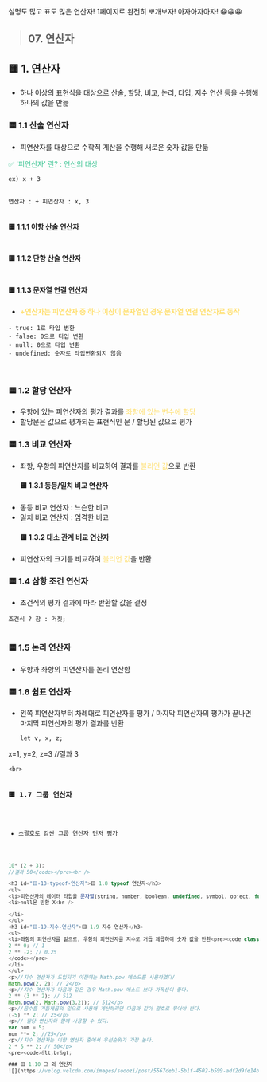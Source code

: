 <p><img alt="" src="https://velog.velcdn.com/images/sooozi/post/e9fc4a67-d8c9-43ba-902a-57812f4da072/image.gif" /></p>
<p>설명도 많고 표도 많은 연산자!
1페이지로 완전히 뽀개보자! 아자아자아자! 😀😀😀</p>
<blockquote>
<h2 id="07-연산자">07. 연산자</h2>
</blockquote>
<h2 id="🟨-1-연산자">🟨 1. 연산자</h2>
<ul>
<li>하나 이상의 표현식을 대상으로 산술, 할당, 비교, 논리, 타입, 지수 연산 등을 수행해 하나의 값을 만듦</li>
</ul>
<h3 id="🟨-11-산술-연산자">🟨 1.1 산술 연산자</h3>
<ul>
<li>피연산자를 대상으로 수학적 계산을 수행해 새로운 숫자 값을 만듦</li>
</ul>
<p><span style="color: #38c491;">✅ '피연산자' 란? : 연산의 대상</span></p>
<pre><code class="language-javascript">ex) x + 3

연산자 : +
피연산자 : x, 3</code></pre>
<h4 id="🟨-111-이항-산술-연산자">🟨 1.1.1 이항 산술 연산자</h4>
<p><img alt="" src="https://velog.velcdn.com/images/sooozi/post/b7fe5a8b-4b7d-43c1-9988-fbd9c423c845/image.png" /></p>
<h4 id="🟨-112-단항-산술-연산자">🟨 1.1.2 단항 산술 연산자</h4>
<p><img alt="" src="https://velog.velcdn.com/images/sooozi/post/176b37f4-6386-4427-a501-296d80a32ae7/image.png" /></p>
<h4 id="🟨-113-문자열-연결-연산자">🟨 1.1.3 문자열 연결 연산자</h4>
<ul>
<li><span style="color: #ffdf6d;"><strong>+연산자는 피연산자 중 하나 이상이 문자열인 경우 문자열 연결 연산자로 동작</strong></span></li>
</ul>
<pre><code class="language-javascript">- true: 1로 타입 변환
- false: 0으로 타입 변환
- null: 0으로 타입 변환
- undefined: 숫자로 타입변환되지 않음</code></pre>
<br />

<h3 id="🟨-12-할당-연산자">🟨 1.2 할당 연산자</h3>
<ul>
<li>우항에 있는 피연산자의 평가 결과를 <span style="color: #ffdf6d;">좌항에 있는 변수에 할당</span></li>
<li>할당문은 값으로 평가되는 표현식인 문 / 할당된 값으로 평가
<img alt="" src="https://velog.velcdn.com/images/sooozi/post/e1899ad7-3535-47eb-9f32-7068781b46a4/image.png" /><br />

</li>
</ul>
<h3 id="🟨-13-비교-연산자">🟨 1.3 비교 연산자</h3>
<ul>
<li>좌항, 우항의 피연산자를 비교하여 결과를 <span style="color: #ffdf6d;">불리언 값</span>으로 반환<h4 id="🟨-131-동등일치-비교-연산자">🟨 1.3.1 동등/일치 비교 연산자</h4>
</li>
<li>동등 비교 연산자 : 느슨한 비교</li>
<li>일치 비교 연산자 : 엄격한 비교
<img alt="" src="https://velog.velcdn.com/images/sooozi/post/7e581428-7e22-4f3a-86f4-75b312ae8ad8/image.png" /><h4 id="🟨-132-대소-관계-비교-연산자">🟨 1.3.2 대소 관계 비교 연산자</h4>
</li>
<li>피연산자의 크기를 비교하여 <span style="color: #ffdf6d;">불리언 값</span>을 반환
<img alt="" src="https://velog.velcdn.com/images/sooozi/post/8e35e394-613f-4296-80ea-364ff1f32165/image.png" /><br />

</li>
</ul>
<h3 id="🟨-14-삼항-조건-연산자">🟨 1.4 삼항 조건 연산자</h3>
<ul>
<li>조건식의 평가 결과에 따라 반환할 값을 결정</li>
</ul>
<pre><code class="language-javascript">조건식 ? 참 : 거짓;</code></pre>
<p><img alt="" src="https://velog.velcdn.com/images/sooozi/post/45963339-5d7b-4e36-8714-a3a6acc7b621/image.png" />
<br /></p>
<h3 id="🟨-15-논리-연산자">🟨 1.5 논리 연산자</h3>
<ul>
<li>우항과 좌항의 피연산자를 논리 연산함
<img alt="" src="https://velog.velcdn.com/images/sooozi/post/a2873603-4ef3-4f04-afad-fbfe20b12d7c/image.png" /><br />

</li>
</ul>
<h3 id="🟨-16-쉼표-연산자">🟨 1.6 쉼표 연산자</h3>
<ul>
<li>왼쪽 피연산자부터 차례대로 피연산자를 평가 / 마지막 피연산자의 평가가 끝나면 마지막 피연산자의 평가 결과를 반환<pre><code class="language-javascript">let v, x, z;
</code></pre>
</li>
</ul>
<p>x=1, y=2, z=3
//결과 3</p>
<pre><code>&lt;br&gt;

### 🟨 1.7 그룹 연산자
- 소괄호로 감싼 그룹 연산자 먼저 평가
```javascript
10* (2 + 3);
//결과 50</code></pre><br />

<h3 id="🟨-18-typeof-연산자">🟨 1.8 typeof 연산자</h3>
<ul>
<li>피연산자의 데이터 타입을 문자열(string, number, boolean, undefined, symbol, object, function)로 반환</li>
<li>null은 반환 X<br />

</li>
</ul>
<h3 id="🟨-19-지수-연산자">🟨 1.9 지수 연산자</h3>
<ul>
<li>좌항의 피연산자를 밑으로, 우항의 피연산자를 지수로 거듭 제곱하여 숫자 값을 반환<pre><code class="language-javascript">2 ** 2; // 4
2 ** 0; // 1
2 ** -2; // 0.25
</code></pre>
</li>
</ul>
<p>//지수 연산자가 도입되기 이전에는 Math.pow 메소드를 사용하였다/
Math.pow(2, 2); // 2</p>
<p>//지수 연산자가 다음과 같은 경우 Math.pow 메소드 보다 가독성이 좋다.
2 ** (3 ** 2); // 512
Math.pow(2, Math.pow(3,2)); // 512</p>
<p>//음수를 거듭제곱의 밑으로 사용해 계산하려면 다음과 같이 괄호로 묶어야 한다.
(-5) ** 2; // 25</p>
<p>// 할당 연산자와 함께 사용할 수 있다.
var num = 5;
num **= 2; //25</p>
<p>//지수 연산자는 이항 연산자 중에서 우선순위가 가장 높다.
2 * 5 ** 2; // 50</p>
<pre><code>&lt;br&gt;

### 🟨 1.10 그 외 연산자
![](https://velog.velcdn.com/images/sooozi/post/5567deb1-5b1f-4502-b599-adf2d9fe14b2/image.png)</code></pre>